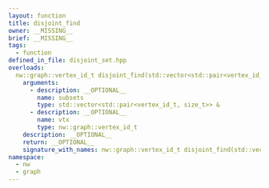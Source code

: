 ```yaml
---
layout: function
title: disjoint_find
owner: __MISSING__
brief: __MISSING__
tags:
  - function
defined_in_file: disjoint_set.hpp
overloads:
  nw::graph::vertex_id_t disjoint_find(std::vector<std::pair<vertex_id_t, size_t>> &, nw::graph::vertex_id_t):
    arguments:
      - description: __OPTIONAL__
        name: subsets
        type: std::vector<std::pair<vertex_id_t, size_t>> &
      - description: __OPTIONAL__
        name: vtx
        type: nw::graph::vertex_id_t
    description: __OPTIONAL__
    return: __OPTIONAL__
    signature_with_names: nw::graph::vertex_id_t disjoint_find(std::vector<std::pair<vertex_id_t, size_t>> & subsets, nw::graph::vertex_id_t vtx)
namespace:
  - nw
  - graph
---
```

